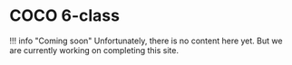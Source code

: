 # COCO 6-class

!!! info "Coming soon"
    Unfortunately, there is no content here yet. But we are currently working on completing this site.
